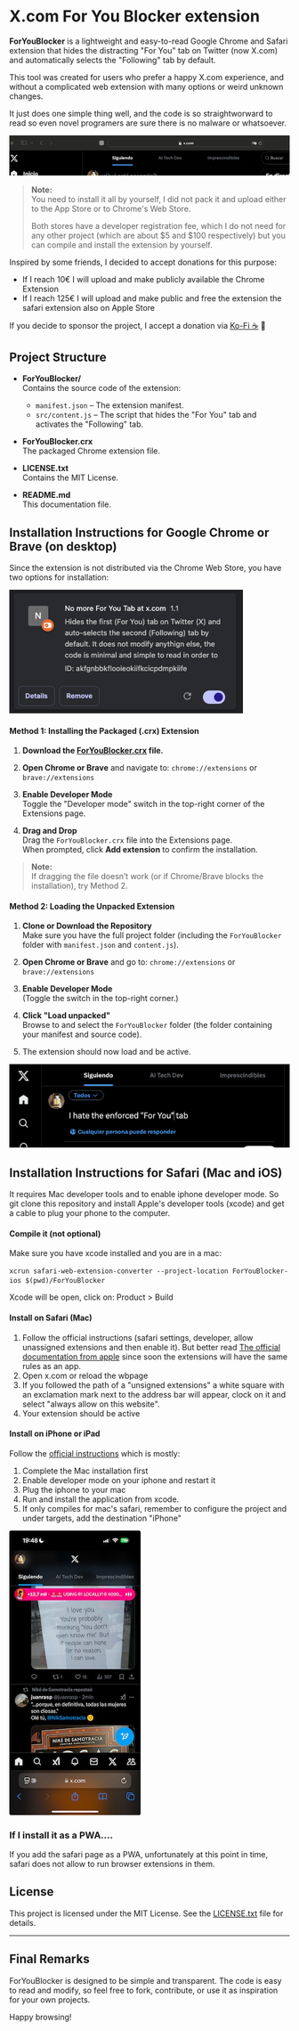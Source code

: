 # X.com For You Blocker extension

**ForYouBlocker** is a lightweight and easy-to-read Google Chrome and Safari
extension that hides the distracting "For You" tab on Twitter (now X.com) and
automatically selects the "Following" tab by default.

This tool was created for users who prefer a happy X.com experience, and without
a complicated web extension with many options or weird unknown changes.

It just does one simple thing well, and the code is so straightworward to read
so even novel programers are sure there is no malware or whatsoever.

![Screenshot1 of the X page without the damn tab](imgs/Screenshot1.png)

> **Note:**\
> You need to install it all by yourself, I did not pack it and upload either to
> the App Store or to Chrome's Web Store.
>
> Both stores have a developer registration fee, which I do not need for any
> other project (which are about $5 and $100 respectively) but you can compile
> and install the extension by yourself.

Inspired by some friends, I decided to accept donations for this purpose:

- If I reach 10€ I will upload and make publicly available the Chrome Extension
- If I reach 125€ I will upload and make public and free the extension the
  safari extension also on Apple Store

If you decide to sponsor the project, I accept a donation via
[Ko-Fi ☕️](https://ko-fi.com/vrescobar) 🙏

## Project Structure

- **ForYouBlocker/**\
  Contains the source code of the extension:
  - `manifest.json` – The extension manifest.
  - `src/content.js` – The script that hides the "For You" tab and activates the
    "Following" tab.

- **ForYouBlocker.crx**\
  The packaged Chrome extension file.

- **LICENSE.txt**\
  Contains the MIT License.

- **README.md**\
  This documentation file.

## Installation Instructions for Google Chrome or Brave (on desktop)

Since the extension is not distributed via the Chrome Web Store, you have two
options for installation:

![Screenshot2 of the extensions page with the extension loaded](imgs/Screenshot2.png)

#### Method 1: Installing the Packaged (.crx) Extension

1. **Download the [ForYouBlocker.crx](ForYouBlocker.crx) file.**

2. **Open Chrome or Brave** and navigate to: `chrome://extensions` or
   `brave://extensions`

3. **Enable Developer Mode**\
   Toggle the "Developer mode" switch in the top-right corner of the Extensions
   page.

4. **Drag and Drop**\
   Drag the `ForYouBlocker.crx` file into the Extensions page.\
   When prompted, click **Add extension** to confirm the installation.

> **Note:**\
> If dragging the file doesn’t work (or if Chrome/Brave blocks the
> installation), try Method 2.

#### Method 2: Loading the Unpacked Extension

1. **Clone or Download the Repository**\
   Make sure you have the full project folder (including the `ForYouBlocker`
   folder with `manifest.json` and `content.js`).

2. **Open Chrome or Brave** and go to: `chrome://extensions` or
   `brave://extensions`

3. **Enable Developer Mode**\
   (Toggle the switch in the top-right corner.)

4. **Click "Load unpacked"**\
   Browse to and select the `ForYouBlocker` folder (the folder containing your
   manifest and source code).

5. The extension should now load and be active.

![Screenshot3 of the X page without the damn tab](imgs/Screenshot3.png)

## Installation Instructions for Safari (Mac and iOS)

It requires Mac developer tools and to enable iphone developer mode. So git
clone this repository and install Apple's developer tools (xcode) and get a
cable to plug your phone to the computer.

#### Compile it (not optional)

Make sure you have xcode installed and you are in a mac:

`xcrun safari-web-extension-converter --project-location ForYouBlocker-ios $(pwd)/ForYouBlocker`

Xcode will be open, click on: Product > Build

#### Install on Safari (Mac)

1. Follow the official instructions (safari settings, developer, allow
   unassigned extensions and then enable it). But better read
   [The official documentation from apple](https://developer.apple.com/documentation/safariservices/running-your-safari-web-extension)
   since soon the extensions will have the same rules as an app.
2. Open x.com or reload the wbpage
3. If you followed the path of a "unsigned extensions" a white square with an
   exclamation mark next to the address bar will appear, clock on it and select
   "always allow on this website".
4. Your extension should be active

#### Install on iPhone or iPad

Follow the
[official instructions](https://developer.apple.com/documentation/safariservices/running-your-safari-web-extension)
which is mostly:

1. Complete the Mac installation first
2. Enable developer mode on your iphone and restart it
3. Plug the iphone to your mac
4. Run and install the application from xcode.
5. If only compiles for mac's safari, remember to configure the project and
   under targets, add the destination "iPhone"

![Screenshot4 of the X page on an iPhone without the damn tab](imgs/Screenshot4.jpeg)

### If I install it as a PWA....

If you add the safari page as a PWA, unfortunately at this point in time, safari
does not allow to run browser extensions in them.

## License

This project is licensed under the MIT License. See the
[LICENSE.txt](LICENSE.txt) file for details.

---

## Final Remarks

ForYouBlocker is designed to be simple and transparent. The code is easy to read
and modify, so feel free to fork, contribute, or use it as inspiration for your
own projects.

Happy browsing!
